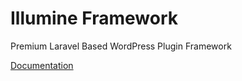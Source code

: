 # Illumine Framework
Premium Laravel Based WordPress Plugin Framework

[Documentation](https://github.com/bayareabuilder/illumine-framework/_docs/illumine-framework.md)
